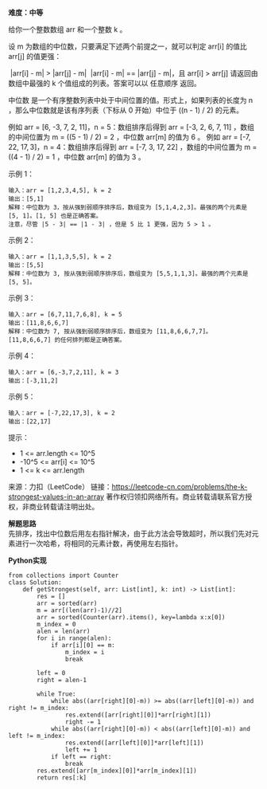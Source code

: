 **难度：中等**   

给你一个整数数组 arr 和一个整数 k 。

设 m 为数组的中位数，只要满足下述两个前提之一，就可以判定 arr[i] 的值比 arr[j] 的值更强：

 |arr[i] - m| > |arr[j] - m|
 |arr[i] - m| == |arr[j] - m|，且 arr[i] > arr[j]
请返回由数组中最强的 k 个值组成的列表。答案可以以 任意顺序 返回。

中位数 是一个有序整数列表中处于中间位置的值。形式上，如果列表的长度为 n ，那么中位数就是该有序列表（下标从 0 开始）中位于 ((n - 1) / 2) 的元素。

例如 arr = [6, -3, 7, 2, 11]，n = 5：数组排序后得到 arr = [-3, 2, 6, 7, 11] ，数组的中间位置为 m = ((5 - 1) / 2) = 2 ，中位数 arr[m] 的值为 6 。
例如 arr = [-7, 22, 17, 3]，n = 4：数组排序后得到 arr = [-7, 3, 17, 22] ，数组的中间位置为 m = ((4 - 1) / 2) = 1 ，中位数 arr[m] 的值为 3 。
 

示例 1：
```
输入：arr = [1,2,3,4,5], k = 2
输出：[5,1]
解释：中位数为 3，按从强到弱顺序排序后，数组变为 [5,1,4,2,3]。最强的两个元素是 [5, 1]。[1, 5] 也是正确答案。
注意，尽管 |5 - 3| == |1 - 3| ，但是 5 比 1 更强，因为 5 > 1 。
```
示例 2：
```
输入：arr = [1,1,3,5,5], k = 2
输出：[5,5]
解释：中位数为 3, 按从强到弱顺序排序后，数组变为 [5,5,1,1,3]。最强的两个元素是 [5, 5]。
```
示例 3：
```
输入：arr = [6,7,11,7,6,8], k = 5
输出：[11,8,6,6,7]
解释：中位数为 7, 按从强到弱顺序排序后，数组变为 [11,8,6,6,7,7]。
[11,8,6,6,7] 的任何排列都是正确答案。
```
示例 4：
```
输入：arr = [6,-3,7,2,11], k = 3
输出：[-3,11,2]
```
示例 5：
```
输入：arr = [-7,22,17,3], k = 2
输出：[22,17]
```

提示：

- 1 <= arr.length <= 10^5
- -10^5 <= arr[i] <= 10^5
- 1 <= k <= arr.length

来源：力扣（LeetCode）
链接：https://leetcode-cn.com/problems/the-k-strongest-values-in-an-array
著作权归领扣网络所有。商业转载请联系官方授权，非商业转载请注明出处。     

**解题思路**   
先排序，找出中位数后用左右指针解决，由于此方法会导致超时，所以我们先对元素进行一次哈希，将相同的元素计数，再使用左右指针。   


**Python实现**   
```
from collections import Counter
class Solution:
    def getStrongest(self, arr: List[int], k: int) -> List[int]:
        res = []
        arr = sorted(arr)
        m = arr[(len(arr)-1)//2]
        arr = sorted(Counter(arr).items(), key=lambda x:x[0])
        m_index = 0
        alen = len(arr)
        for i in range(alen):
            if arr[i][0] == m:
                m_index = i
                break
        
        left = 0
        right = alen-1
        
        while True:
            while abs((arr[right][0]-m)) >= abs((arr[left][0]-m)) and right != m_index:
                res.extend([arr[right][0]]*arr[right][1])
                right -= 1
            while abs((arr[right][0]-m)) < abs((arr[left][0]-m)) and left != m_index:
                res.extend([arr[left][0]]*arr[left][1])
                left += 1
            if left == right:
                break
        res.extend([arr[m_index][0]]*arr[m_index][1])
        return res[:k]
```